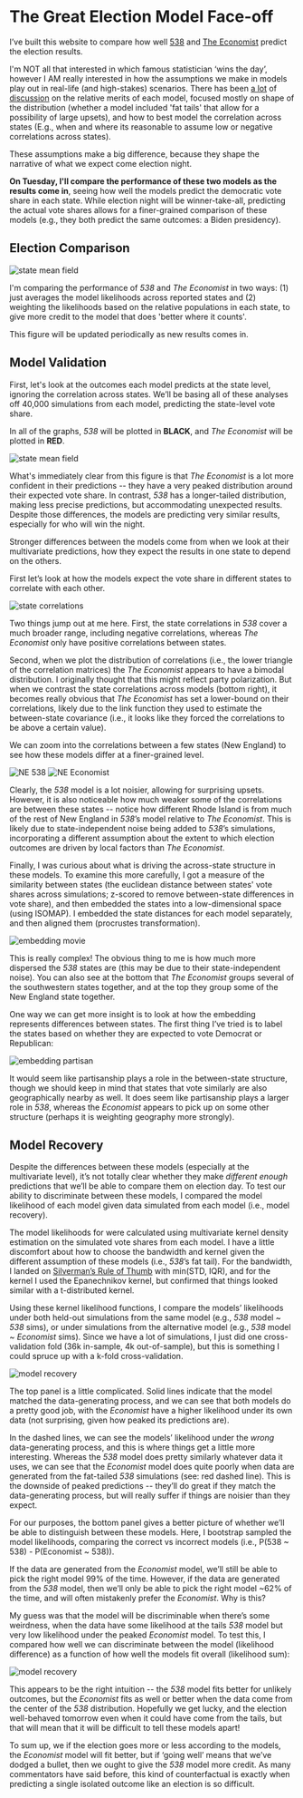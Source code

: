 # The Great Election Model Face-off

I’ve built this website to compare how well [538](https://projects.fivethirtyeight.com/2020-election-forecast) and [The Economist](https://projects.economist.com/us-2020-forecast/president) predict the election results. 

I'm NOT all that interested in which famous statistician ‘wins the day’, however I AM really interested in how the assumptions we make in models play out in real-life (and high-stakes) scenarios. There has been [a lot](https://statmodeling.stat.columbia.edu/2020/11/02/so-whats-with-that-claim-that-biden-has-a-96-chance-of-winning-some-thoughts-with-josh-miller/) of [discussion](https://statmodeling.stat.columbia.edu/2020/10/24/reverse-engineering-the-problematic-tail-behavior-of-the-fivethirtyeight-presidential-election-forecast/) on the relative merits of each model, focused mostly on shape of the distribution (whether a model included 'fat tails' that allow for a possibility of large upsets), and how to best model the correlation across states (E.g., when and where its reasonable to assume low or negative correlations across states). 

These assumptions make a big difference, because they shape the narrative of what we expect come election night.

**On Tuesday, I'll compare the performance of these two models as the results come in**, seeing how well the models predict the democratic vote share in each state. While election night will be winner-take-all, predicting the actual vote shares allows for a finer-grained comparison of these models (e.g., they both predict the same outcomes: a Biden presidency).


Election Comparison
------------



![state mean field](/figures/modelComparison.png)


I'm comparing the performance of *538* and *The Economist* in two ways: (1) just averages the model likelihoods across reported states and (2) weighting the likelihoods based on the relative populations in each state, to give more credit to the model that does 'better where it counts'.

This figure will be updated periodically as new results comes in.



Model Validation
------------

First, let's look at the outcomes each model predicts at the state level, ignoring the correlation across states. We’ll be basing all of these analyses off 40,000 simulations from each model, predicting the state-level vote share. 

In all of the graphs, *538* will be plotted in **BLACK**, and *The Economist* will be plotted in **RED**.

![state mean field](/figures/meanfield.png)

What's immediately clear from this figure is that *The Economist* is a lot more confident in their predictions -- they have a very peaked distribution around their expected vote share. In contrast, *538* has a longer-tailed distribution, making less precise predictions, but accommodating unexpected results. Despite those differences, the models are predicting very similar results, especially for who will win the night.

Stronger differences between the models come from when we look at their multivariate predictions, how they expect the results in one state to depend on the others.

First let’s look at how the models expect the vote share in different states to correlate with each other.

![state correlations](/figures/corrplots.png)

Two things jump out at me here. First, the state correlations in *538* cover a much broader range, including negative correlations, whereas *The Economist* only have positive correlations between states. 

Second, when we plot the distribution of correlations (i.e., the lower triangle of the correlation matrices) the *The Economist* appears to have a bimodal distribution. I originally thought that this might reflect party polarization. But when we contrast the state correlations across models (bottom right), it becomes really obvious that *The Economist* has set a lower-bound on their correlations, likely due to the link function they used to estimate the between-state covariance (i.e., it looks like they forced the correlations to be above a certain value).


We can zoom into the correlations between a few states (New England) to see how these models differ at a finer-grained level.

![NE 538](/figures/compareMulti_538.png) 
![NE Economist](/figures/compareMulti_Econ.png)

Clearly, the *538* model is a lot noisier, allowing for surprising upsets. However, it is also noticeable how much weaker some of the correlations are between these states -- notice how different Rhode Island is from much of the rest of New England in *538*’s model relative to *The Economist*. This is likely due to state-independent noise being added to *538*’s simulations, incorporating a different assumption about the extent to which election outcomes are driven by local factors than *The Economist*.

Finally, I was curious about what is driving the across-state structure in these models. To examine this more carefully, I got a measure of the similarity between states (the euclidean distance between states' vote shares across simulations; z-scored to remove between-state differences in vote share), and then embedded the states into a low-dimensional space (using ISOMAP). I embedded the state distances for each model separately, and then aligned them (procrustes transformation).

![embedding movie](/figures/embedVid.gif) 

This is really complex! The obvious thing to me is how much more dispersed the *538* states are (this may be due to their state-independent noise). You can also see at the bottom that *The Economist* groups several of the southwestern states together, and at the top they group some of the New England state together. 

One way we can get more insight is to look at how the embedding represents differences between states. The first thing I’ve tried is to label the states based on whether they are expected to vote Democrat or Republican:

![embedding partisan](/figures/embed.png) 

It would seem like partisanship plays a role in the between-state structure, though we should keep in mind that states that vote similarly are also geographically nearby as well. It does seem like partisanship plays a larger role in *538*, whereas the *Economist* appears to pick up on some other structure (perhaps it is weighting geography more strongly). 



Model Recovery
--------------

Despite the differences between these models (especially at the multivariate level), it’s not totally clear whether they make *different enough* predictions that we’ll be able to compare them on election day. To test our ability to discriminate between these models, I compared the model likelihood of each model given data simulated from each model (i.e., model recovery). 

The model likelihoods for were calculated using multivariate kernel density estimation on the simulated vote shares from each model. I have a little discomfort about how to choose the bandwidth and kernel given the different assumption of these models (i.e., *538*’s fat tail). For the bandwidth, I landed on [Silverman’s Rule of Thumb](https://en.wikipedia.org/wiki/Kernel_density_estimation#A_rule-of-thumb_bandwidth_estimator) with min(STD, IQR), and for the kernel I used the Epanechnikov kernel, but confirmed that things looked similar with a t-distributed kernel.

Using these kernel likelihood functions, I compare the models’ likelihoods under both held-out simulations from the same model (e.g., *538* model ~ *538* sims), or under simulations from the alternative model (e.g., *538* model ~ *Economist* sims). Since we have a lot of simulations, I just did one cross-validation fold (36k in-sample, 4k out-of-sample), but this is something I could spruce up with a k-fold cross-validation.


 ![model recovery](/figures/modelRecovery.png)

The top panel is a little complicated. Solid lines indicate that the model matched the data-generating process, and we can see that both models do a pretty good job, with the *Economist* have a higher likelihood under its own data (not surprising, given how peaked its predictions are). 

In the dashed lines, we can see the models’ likelihood under the *wrong* data-generating process, and this is where things get a little more interesting. Whereas the *538* model does pretty similarly whatever data it uses, we can see that the *Economist* model does quite poorly when data are generated from the fat-tailed *538* simulations (see: red dashed line). This is the downside of peaked predictions -- they’ll do great if they match the data-generating process, but will really suffer if things are noisier than they expect.

For our purposes, the bottom panel gives a better picture of whether we’ll be able to distinguish between these models. Here, I bootstrap sampled the model likelihoods, comparing the correct vs incorrect models (i.e., P(538 ~ 538) - P(Economist ~ 538)). 

If the data are generated from the *Economist* model, we’ll still be able to pick the right model 99% of the time. However, if the data are generated from the *538* model, then we’ll only be able to pick the right model ~62% of the time, and will often mistakenly prefer the *Economist*. Why is this?

My guess was that the model will be discriminable when there’s some weirdness, when the data have some likelihood at the tails *538* model but very low likelihood under the peaked *Economist* model. To test this, I compared how well we can discriminate between the model (likelihood difference) as a function of how well the models fit overall (likelihood sum):


 ![model recovery](/figures/modelLikSum.png)

This appears to be the right intuition -- the *538* model fits better for unlikely outcomes, but the *Economist* fits as well or better when the data come from the center of the *538* distribution. Hopefully we get lucky, and the election well-behaved tomorrow even when it could have come from the tails, but that will mean that it will be difficult to tell these models apart!

To sum up, we if the election goes more or less according to the models, the *Economist* model will fit better, but if ‘going well’ means that we’ve dodged a bullet, then we ought to give the *538* model more credit. As many commentators have said before, this kind of counterfactual is exactly when predicting a single isolated outcome like an election is so difficult. 






